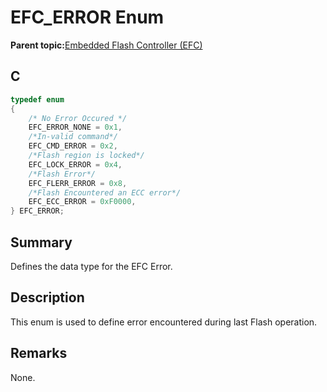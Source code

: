# EFC\_ERROR Enum

**Parent topic:**[Embedded Flash Controller \(EFC\)](GUID-9D57DC2E-2BF0-4D75-9E5E-FE57C7CDCC4C.md)

## C

```c
typedef enum
{
    /* No Error Occured */
    EFC_ERROR_NONE = 0x1,
    /*In-valid command*/
    EFC_CMD_ERROR = 0x2,
    /*Flash region is locked*/
    EFC_LOCK_ERROR = 0x4,
    /*Flash Error*/
    EFC_FLERR_ERROR = 0x8,
    /*Flash Encountered an ECC error*/
    EFC_ECC_ERROR = 0xF0000,
} EFC_ERROR;

```

## Summary

Defines the data type for the EFC Error.

## Description

This enum is used to define error encountered during last Flash operation.

## Remarks

None.

